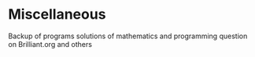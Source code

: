 Miscellaneous
=============

Backup of programs solutions of mathematics and programming question on Brilliant.org and others
